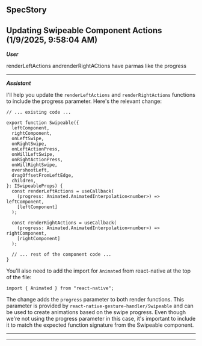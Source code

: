 ## SpecStory

## Updating Swipeable Component Actions (1/9/2025, 9:58:04 AM)

_**User**_

renderLeftActions andrenderRightACtions have parmas like the progress

---

_**Assistant**_

I'll help you update the `renderLeftActions` and `renderRightActions` functions to include the progress parameter. Here's the relevant change:

```typescript:components/swipeable.tsx
// ... existing code ...

export function Swipeable({
  leftComponent,
  rightComponent,
  onLeftSwipe,
  onRightSwipe,
  onLeftActionPress,
  onWillLeftSwipe,
  onRightActionPress,
  onWillRightSwipe,
  overshootLeft,
  dragOffsetFromLeftEdge,
  children,
}: ISwipeableProps) {
  const renderLeftActions = useCallback(
    (progress: Animated.AnimatedInterpolation<number>) => leftComponent,
    [leftComponent]
  );
  
  const renderRightActions = useCallback(
    (progress: Animated.AnimatedInterpolation<number>) => rightComponent,
    [rightComponent]
  );

  // ... rest of the component code ...
}
```

You'll also need to add the import for `Animated` from react-native at the top of the file:

```typescript:components/swipeable.tsx
import { Animated } from "react-native";
```

The change adds the `progress` parameter to both render functions. This parameter is provided by `react-native-gesture-handler/Swipeable` and can be used to create animations based on the swipe progress. Even though we're not using the progress parameter in this case, it's important to include it to match the expected function signature from the Swipeable component.

---



---

